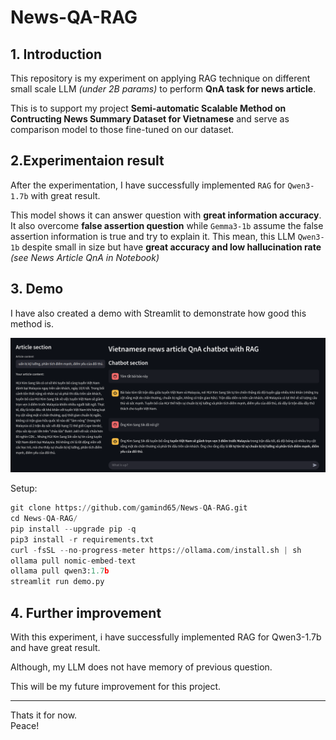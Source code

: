 # News-QA-RAG
## 1. Introduction
This repository is my experiment on applying RAG technique on different small scale LLM *(under 2B params)* to perform **QnA task for news article**.  
    
This is to support my project **Semi-automatic Scalable Method on Contructing News Summary Dataset for Vietnamese** and serve as comparison model to those fine-tuned on our dataset.  
  
## 2.Experimentaion result
After the experimentation, I have successfully implemented `RAG` for `Qwen3-1.7b` with great result.  
  
This model shows it can answer question with **great information accuracy**. It also overcome **false assertion question** while `Gemma3-1b` assume the false assertion information is true and try to explain it. This mean, this LLM `Qwen3-1b` despite small in size but have **great accuracy and low hallucination rate** *(see News Article QnA in Notebook)*  
  
## 3. Demo
I have also created a demo with Streamlit to demonstrate how good this method is.  
  
![Demo webapp image](demo.png)  
  
Setup: 
```Python 3.10
git clone https://github.com/gamind65/News-QA-RAG.git
cd News-QA-RAG/
pip install --upgrade pip -q
pip3 install -r requirements.txt
curl -fsSL --no-progress-meter https://ollama.com/install.sh | sh
ollama pull nomic-embed-text
ollama pull qwen3:1.7b
streamlit run demo.py
```
  
## 4. Further improvement
With this experiment, i have successfully implemented RAG for Qwen3-1.7b and have great result.  
  
Although, my LLM does not have memory of previous question.   
  
This will be my future improvement for this project.  
  
  
---
Thats it for now.   
Peace!



